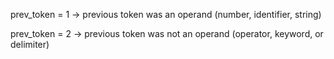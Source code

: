prev_token = 1 → previous token was an operand (number, identifier, string)

prev_token = 2 → previous token was not an operand (operator, keyword, or delimiter)
